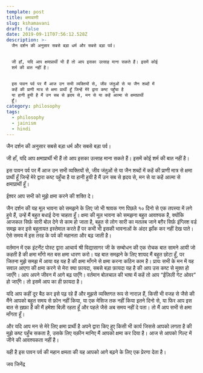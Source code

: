 ```yaml
---
template: post
title: क्षमावाणी
slug: kshamavani
draft: false
date: 2019-09-11T07:56:12.528Z
description: >-
  जैन दर्शन की अनुसार सबसे बड़ा धर्म और सबसे बड़ा पर्व।


  जी हाँ, यदि आप क्षमाप्रार्थी भी हैं तो आप इसका उत्साह माना सकते हैं। इसमें कोई
  शर्म की बात नहीं है।


  इस पावन पर्व पर मैं आज उन सभी व्यक्तियों से, जीव जंतुओं से या जैन शब्दों में
  कहें की प्राणी मात्र से क्षमा प्रार्थी हूँ जिन्हें मेरे द्वारा कष्ट पहुँचा है
  या हानी हुयी है मैं उन सब से हृदय से, मन से या कहें आत्मा से क्षमाप्रार्थी
  हूँ।
category: philosophy
tags:
  - philosophy
  - jainism
  - hindi
---
```

जैन दर्शन की अनुसार सबसे बड़ा धर्म और सबसे बड़ा पर्व।



जी हाँ, यदि आप क्षमाप्रार्थी भी हैं तो आप इसका उत्साह माना सकते हैं। इसमें कोई शर्म की बात नहीं है।



इस पावन पर्व पर मैं आज उन सभी व्यक्तियों से, जीव जंतुओं से या जैन शब्दों  में कहें की प्राणी मात्र से क्षमा प्रार्थी हूँ जिन्हें मेरे द्वारा कष्ट पहुँचा है या हानी हुयी है मैं उन सब से हृदय से, मन से या कहें आत्मा से क्षमाप्रार्थी हूँ। 

ईश्वर आप सभी को मुझे क्षमा करने की शक्ति दे।



जैन दर्शन की यह मूल भावना को समझने के लिए जो भी श्रावक गण पिछले १० दिनो से एक तपस्या में लगे हुये हैं, उन्हें मैं बहुत बधाई देना चाहता हूँ। क्षमा की मूल भावना को समझना बहुत आवश्यक है, क्योंकि आजकल सिर्फ़ सारी बोल देने से काम हो जाता है, बहुत से लोग सारी का मतलब जाने बग़ैर सिर्फ़ इंग्लिश वर्ड समझ कर इसे बहुतायत इस्तेमाल करते हैं पर कभी भी इसकी भावनाओं के अंदर झाँक कर नहीं देख पाते। ऐसे समय में इस तरह के पर्व की महानता और बढ़ जाती है। 



वर्तमान में एक इंटर्नेट पोस्ट द्वारा आचार्य श्री विद्यासागर जी के सम्बोधन की  एक रोचक बात सामने आयी जो कहती है की क्षमा माँगो मत बस क्षमा धारण करो। यह बात समझने के लिए शायद मैं बहुत छोटा हूँ, पर जितना मुझे समझ में आया वह यह है की क्षमा माँगने से क्षमा करना कठिन काम है। प्रायः सभी के मन में यह सवाल आएगा की क्षमा करने से मेरा क्या फ़ायदा, सबसे बड़ा फ़ायदा यह है की आप उस कष्ट से मुक्त हो जाएँगे। आप अपने जीवन में आगे बढ़ पाएँगे। वर्तमान बोलचाल की भाषा में कहें तो आप “ईज़िली गेट ओवर” हो जाएँगे। तो इसमें आप का ही फ़ायदा है। 



यदि आप कहीं दूर बैठ कर इसे पढ़ रहे हैं और मुझसे व्यक्तिगत रूप से नाराज़ हैं, किसी भी वजह से जैसे की मैंने आपको बहुत समय से फ़ोन नहीं किया, या एक मेसिज तक नहीं किया इतने दिनो से, या फिर आप इस बात से ख़फ़ा हैं की मैं हमेशा बिज़ी रहता हूँ और पहले जैसे अब समय नहीं दे पता। तो मैं आप सभी से क्षमा माँगता हूँ। 



और यदि आप मन से मेरे लिए क्षमा प्रार्थी है अपने द्वारा किए हुए किसी भी कार्य जिससे आपको लगता है की मुझे कष्ट पहुँच सकता है, उसके लिए यक़ीन मानिए मैं आपको क्षमा कर दिया है। आज से आपको गिल्ट में जीने की आवश्यकता नहीं है।



यही है इस पावन पर्व की महान क्षमता की यह आपको आगे बढ़ने के लिए एक प्रेरणा देता है। 



जय जिनेंद्र
